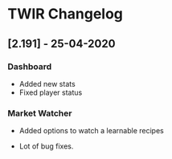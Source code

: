 # TWIR Changelog



## [2.191] - 25-04-2020

### Dashboard
- Added new stats
- Fixed player status

### Market Watcher
- Added options to watch a learnable recipes


- Lot of bug fixes.
